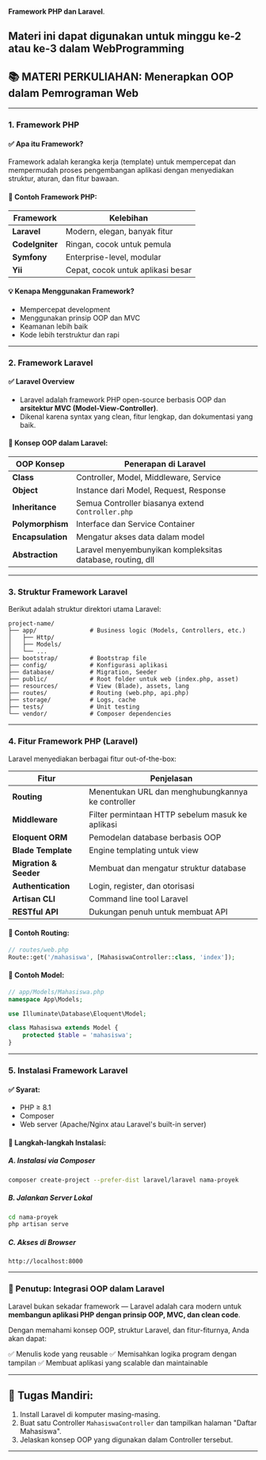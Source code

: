 **Framework PHP dan Laravel**.

Materi ini dapat digunakan untuk **minggu ke-2 atau ke-3** dalam WebProgramming
---

## 📚 MATERI PERKULIAHAN: **Menerapkan OOP dalam Pemrograman Web**

---

### 1. **Framework PHP**

#### ✅ Apa itu Framework?

Framework adalah kerangka kerja (template) untuk mempercepat dan mempermudah proses pengembangan aplikasi dengan menyediakan struktur, aturan, dan fitur bawaan.

#### 🔧 Contoh Framework PHP:

| Framework       | Kelebihan                         |
| --------------- | --------------------------------- |
| **Laravel**     | Modern, elegan, banyak fitur      |
| **CodeIgniter** | Ringan, cocok untuk pemula        |
| **Symfony**     | Enterprise-level, modular         |
| **Yii**         | Cepat, cocok untuk aplikasi besar |

#### 💡 Kenapa Menggunakan Framework?

* Mempercepat development
* Menggunakan prinsip OOP dan MVC
* Keamanan lebih baik
* Kode lebih terstruktur dan rapi

---

### 2. **Framework Laravel**

#### ✅ Laravel Overview

* Laravel adalah framework PHP open-source berbasis OOP dan **arsitektur MVC (Model-View-Controller)**.
* Dikenal karena syntax yang clean, fitur lengkap, dan dokumentasi yang baik.

#### 🔑 Konsep OOP dalam Laravel:

| OOP Konsep        | Penerapan di Laravel                                       |
| ----------------- | ---------------------------------------------------------- |
| **Class**         | Controller, Model, Middleware, Service                     |
| **Object**        | Instance dari Model, Request, Response                     |
| **Inheritance**   | Semua Controller biasanya extend `Controller.php`          |
| **Polymorphism**  | Interface dan Service Container                            |
| **Encapsulation** | Mengatur akses data dalam model                            |
| **Abstraction**   | Laravel menyembunyikan kompleksitas database, routing, dll |

---

### 3. **Struktur Framework Laravel**

Berikut adalah struktur direktori utama Laravel:

```
project-name/
├── app/               # Business logic (Models, Controllers, etc.)
│   ├── Http/
│   ├── Models/
│   └── ...
├── bootstrap/         # Bootstrap file
├── config/            # Konfigurasi aplikasi
├── database/          # Migration, Seeder
├── public/            # Root folder untuk web (index.php, asset)
├── resources/         # View (Blade), assets, lang
├── routes/            # Routing (web.php, api.php)
├── storage/           # Logs, cache
├── tests/             # Unit testing
└── vendor/            # Composer dependencies
```

---

### 4. **Fitur Framework PHP (Laravel)**

Laravel menyediakan berbagai fitur out-of-the-box:

| Fitur                  | Penjelasan                                        |
| ---------------------- | ------------------------------------------------- |
| **Routing**            | Menentukan URL dan menghubungkannya ke controller |
| **Middleware**         | Filter permintaan HTTP sebelum masuk ke aplikasi  |
| **Eloquent ORM**       | Pemodelan database berbasis OOP                   |
| **Blade Template**     | Engine templating untuk view                      |
| **Migration & Seeder** | Membuat dan mengatur struktur database            |
| **Authentication**     | Login, register, dan otorisasi                    |
| **Artisan CLI**        | Command line tool Laravel                         |
| **RESTful API**        | Dukungan penuh untuk membuat API                  |

#### 🎯 Contoh Routing:

```php
// routes/web.php
Route::get('/mahasiswa', [MahasiswaController::class, 'index']);
```

#### 🎯 Contoh Model:

```php
// app/Models/Mahasiswa.php
namespace App\Models;

use Illuminate\Database\Eloquent\Model;

class Mahasiswa extends Model {
    protected $table = 'mahasiswa';
}
```

---

### 5. **Instalasi Framework Laravel**

#### ✅ Syarat:

* PHP ≥ 8.1
* Composer
* Web server (Apache/Nginx atau Laravel's built-in server)

#### 🔧 Langkah-langkah Instalasi:

##### A. Instalasi via Composer

```bash
composer create-project --prefer-dist laravel/laravel nama-proyek
```

##### B. Jalankan Server Lokal

```bash
cd nama-proyek
php artisan serve
```

##### C. Akses di Browser

```
http://localhost:8000
```

---

### 📌 Penutup: Integrasi OOP dalam Laravel

Laravel bukan sekadar framework — Laravel adalah cara modern untuk **membangun aplikasi PHP dengan prinsip OOP, MVC, dan clean code**.

Dengan memahami konsep OOP, struktur Laravel, dan fitur-fiturnya, Anda akan dapat:

✅ Menulis kode yang reusable
✅ Memisahkan logika program dengan tampilan
✅ Membuat aplikasi yang scalable dan maintainable

---

## 🎯 Tugas Mandiri:

1. Install Laravel di komputer masing-masing.
2. Buat satu Controller `MahasiswaController` dan tampilkan halaman "Daftar Mahasiswa".
3. Jelaskan konsep OOP yang digunakan dalam Controller tersebut.

---

